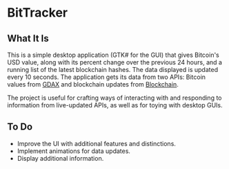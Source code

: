 # BitTracker

## What It Is
This is a simple desktop application (GTK# for the GUI) that gives Bitcoin's USD value, along with its percent change over the previous 24 hours, and a running list of the latest blockchain hashes. The data displayed is updated every 10 seconds. The application gets its data from two APIs: Bitcoin values from [GDAX](https://docs.gdax.com/) and blockchain updates from [Blockchain](https://blockchain.info/api).

The project is useful for crafting ways of interacting with and responding to information from live-updated APIs, as well as for toying with desktop GUIs.

## To Do
* Improve the UI with additional features and distinctions.
* Implement animations for data updates.
* Display additional information.
